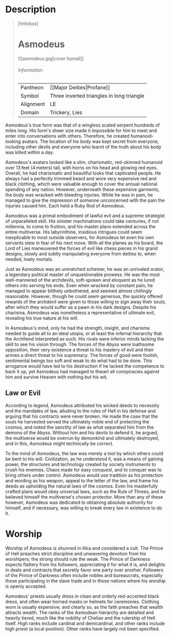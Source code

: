 # Description

> [!infobox]
> # Asmodeus
> ![[asmodeus.jpg|cover hsmall]]
> ###### Information
> | | |
> |---|---|
> | Pantheon | [[Major Deities\|Profane]] |
> | Symbol | Three inverted triangles in long triangle |
> | Alignment | LE |
> | Domain | Trickery, Lies |

Asmodeus's true form was that of a wingless scaled serpent hundreds of miles long. His form's sheer size made it impossible for him to meet and enter into conversations with others. Therefore, he created humanoid-looking avatars. The location of his body was kept secret from everyone, including other devils and everyone who learnt of the truth about his body was killed within a day.

Asmodeus's avatars looked like a slim, charismatic, red-skinned humanoid over 13 feet (4 meters) tall, with horns on his head and glowing red eyes. Overall, he had charismatic and beautiful looks that captivated people. He always had a perfectly trimmed beard and wore very expensive red and black clothing, which were valuable enough to cover the annual national spending of any nation. However, underneath these expensive garments, the body was wracked with bleeding injuries. While he was in pain, he managed to give the impression of someone unconcerned with the pain the injuries caused him. Each held a Ruby Rod of Asmodeus.

Asmodeus was a primal embodiment of lawful evil and a supreme strategist of unparalleled skill. His sinister machinations could take centuries, if not millennia, to come to fruition, and his master plans extended across the entire multiverse. His labyrinthine, insidious intrigues could seem inexplicable to most outside observers, for Asmodeus let even his own servants stew in fear of his next move. With all the planes as his board, the Lord of Lies maneuvered the forces of evil like chess pieces in his grand designs, slowly and subtly manipulating everyone from deities to, when needed, lowly mortals.

Just as Asmodeus was an unmatched schemer, he was an unrivaled orator, a legendary political master of unquestionable prowess. He was the most well-mannered of the archdevils, soft-spoken and eloquent as he lured others into serving his ends. Even when wracked by constant pain, he managed to appear blithely unbothered, and seemed almost chillingly reasonable. However, though he could seem generous, the quickly offered rewards of the archdevil were given to those willing to sign away their souls, after which they would suffer as a pawn in his dark designs. Despite his charisma, Asmodeus was nonetheless a representative of ultimate evil, revealing his true nature at his will.

In Asmodeus's mind, only he had the strength, insight, and charisma needed to guide all to an ideal utopia, or at least the infernal hierarchy that the Archfiend interpreted as such. His rivals were inferior minds lacking the skill to see his vision through. The forces of the Abyss were loathsome opposition, their very existence a threat to his mastery of evil and their armies a direct threat to his supremacy. The forces of good were foolish, sentimental beings too soft and weak to do what had to be done. This arrogance would have led to his destruction if he lacked the competence to back it up, yet Asmodeus had managed to thwart all conspiracies against him and survive Heaven with nothing but his wit.

## Law or Evil

According to legend, Asmodeus attributed his wicked deeds to necessity and the mandates of law, alluding to the rules of Hell in his defense and arguing that his contracts were never broken. He made the case that the souls he harvested served the ultimately noble end of protecting the cosmos, and noted the sanctity of law as what separated him from the demons of the Abyss. Without him and his devils to defend it, he argued, the multiverse would be overrun by demonkind and ultimately destroyed, and in this, Asmodeus might technically be correct.

To the mind of Asmodeus, the law was merely a tool by which others could be bent to his will. Civilization, as he understood it, was a means of gaining power, the structures and technology created by society instruments to crush his enemies. Chaos made for easy conquest, and to conquer was to bring others under control. Asmodeus would use tradition as his protection and wording as his weapon, appeal to the letter of the law, and frame his deeds as upholding the natural laws of the cosmos. Even his masterfully crafted plans would obey universal laws, such as the Rule of Threes, and he believed himself the multiverse's chosen protector. More than any of these however, Asmodeus was dedicated to obtaining absolute authority for himself, and if necessary, was willing to break every law in existence to do it.
# Worship

Worship of Asmodeus is shunned in Illira and considered a cult. The Prince of Hell preaches strict discipline and unwavering devotion from his worshipers; the strong should rule the weak. The Prince of Darkness expects flattery from his followers, appreciating it for what it is, and delights in deals and contracts that secretly favor one party over another. Followers of the Prince of Darkness often include nobles and bureaucrats, especially those participating in the slave trade and in those nations where his worship is openly accepted.

Asmodeus' priests usually dress in clean and orderly red-accented black dress, and often wear horned masks or helmets for ceremonies. Clothing worn is usually expensive, and clearly so, as the faith preaches that wealth attracts wealth. The ranks of the Asmodean hierarchy are detailed and heavily tiered, much like the nobility of Cheliax and the rulership of Hell itself. High ranks include cardinal and demicardinal, and other ranks include high priest (a local position). Other ranks have largely not been specified. 